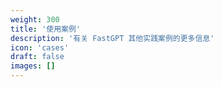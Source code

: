 ```yaml
---
weight: 300
title: '使用案例'
description: '有关 FastGPT 其他实践案例的更多信息'
icon: 'cases'
draft: false
images: []
---
```

